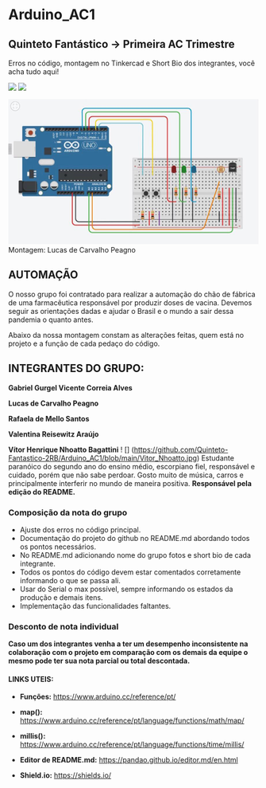 # Arduino_AC1
## Quinteto Fantástico -> Primeira AC Trimestre

Erros no código, montagem no Tinkercad e Short Bio dos integrantes, você acha tudo aqui!

![](https://img.shields.io/github/forks/Leoruiz197/Arduino_AC1)
![](https://img.shields.io/github/stars/Leoruiz197/Arduino_AC1)

![](https://github.com/Quinteto-Fantastico-2RB/Arduino_AC1/blob/main/AC1.png)
Montagem: Lucas de Carvalho Peagno

## **AUTOMAÇÃO** 

O nosso grupo foi contratado para realizar a automação do chão de fábrica de uma farmacêutica responsável por produzir doses de vacina. Devemos seguir as orientações dadas e ajudar o Brasil e o mundo a sair dessa pandemia o quanto antes. 

Abaixo da nossa montagem constam as alterações feitas, quem está no projeto e a função de cada pedaço do código.

## **INTEGRANTES DO GRUPO:**

**Gabriel Gurgel Vicente Correia Alves**

**Lucas de Carvalho Peagno**

**Rafaela de Mello Santos**

**Valentina Reisewitz Araújo**

**Vítor Henrique Nhoatto Bagattini**
! [] (https://github.com/Quinteto-Fantastico-2RB/Arduino_AC1/blob/main/Vitor_Nhoatto.jpg)
Estudante paranóico do segundo ano do ensino médio, escorpiano fiel, responsável e cuidado, porém que não sabe perdoar. Gosto muito de música, carros e principalmente interferir no mundo de maneira positiva. **Responsável pela edição do README.**

### Composição da nota do grupo
- Ajuste dos erros no código principal.
- Documentação do projeto do github no README.md abordando todos os pontos necessários.
- No README.md adicionando nome do grupo fotos e short bio de cada integrante.
- Todos os pontos do código devem estar comentados corretamente informando o que se passa ali.
- Usar do Serial o max possível, sempre informando os estados da produção e demais itens.
- Implementação das funcionalidades faltantes.

### Desconto de nota individual

**Caso um dos integrantes venha a ter um desempenho inconsistente na colaboração com o projeto em comparação com os demais da equipe o mesmo pode ter sua nota parcial ou total descontada.**

#### LINKS UTEIS:

- **Funções:** https://www.arduino.cc/reference/pt/
- **map():** https://www.arduino.cc/reference/pt/language/functions/math/map/
- **millis():** https://www.arduino.cc/reference/pt/language/functions/time/millis/

- **Editor de README.md:** https://pandao.github.io/editor.md/en.html
- **Shield.io:** https://shields.io/
